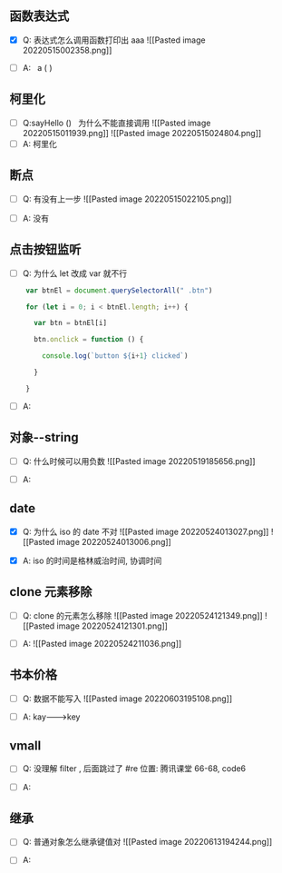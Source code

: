 ## 函数表达式
- [x]  Q: 表达式怎么调用函数打印出 aaa
![[Pasted image 20220515002358.png]]

- [ ]  A:   a ( )

## 柯里化
- [ ]  Q:sayHello ()   为什么不能直接调用
![[Pasted image 20220515011939.png]]
![[Pasted image 20220515024804.png]]
- [ ]  A: 柯里化

## 断点
- [ ]  Q: 有没有上一步
![[Pasted image 20220515022105.png]]

- [ ]  A: 没有



## 点击按钮监听
- [ ]  Q: 为什么 let 改成 var 就不行

```js
    var btnEl = document.querySelectorAll(" .btn")

    for (let i = 0; i < btnEl.length; i++) {

      var btn = btnEl[i]

      btn.onclick = function () {

        console.log(`button ${i+1} clicked`)

      }

    }
```
- [ ]  A:

## 对象--string
- [ ]  Q: 什么时候可以用负数
![[Pasted image 20220519185656.png]]

- [ ]  A:


## date
- [x]  Q: 为什么 iso 的 date 不对
 ![[Pasted image 20220524013027.png]]
![[Pasted image 20220524013006.png]]

- [x]  A: iso 的时间是格林威治时间, 协调时间

## clone 元素移除
- [ ]  Q: clone 的元素怎么移除
![[Pasted image 20220524121349.png]]
![[Pasted image 20220524121301.png]]

- [ ]  A:
![[Pasted image 20220524211036.png]]


## 书本价格
- [ ]  Q: 数据不能写入
![[Pasted image 20220603195108.png]]

- [ ]  A: kay--->key

## vmall
- [ ]  Q: 没理解 filter , 后面跳过了 #re 
位置: 腾讯课堂 66-68,  code6

- [ ]  A:


## 继承
- [ ]  Q: 普通对象怎么继承键值对
![[Pasted image 20220613194244.png]]
- [ ]  A:













































